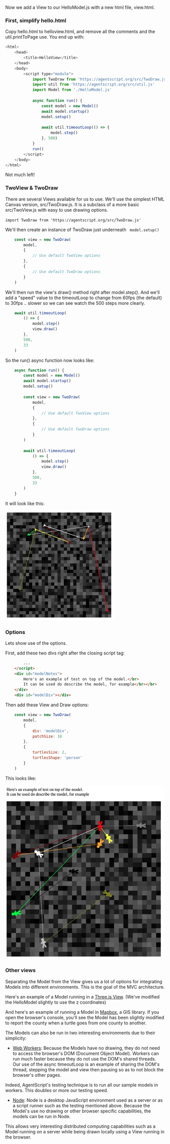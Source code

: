 Now we add a View to our HelloModel.js with a new html file, view.html.

### First, simplify hello.html
Copy hello.html to helloview.html, and remove all the comments and the util.printToPage use.  You end up with:

```javascript
<html>
    <head>
        <title>HelloView</title>
    </head>
    <body>
        <script type="module">
            import TwoDraw from 'https://agentscript.org/src/TwoDraw.js'
            import util from 'https://agentscript.org/src/util.js'
            import Model from './HelloModel.js'

            async function run() {
                const model = new Model()
                await model.startup()
                model.setup()

                await util.timeoutLoop(() => {
                    model.step()
                }, 500)
            }
            run()
        </script>
    </body>
</html>
```
Not much left!

### TwoView & TwoDraw

There are several Views available for us to use. We'll use the simplest HTML Canvas version, src/TwoDraw.js. It is a subclass of a more basic src/TwoView.js with easy to use drawing options.

`import TwoDraw from 'https://agentscript.org/src/TwoDraw.js'`

We'll then create an instance of TwoDraw just underneath ` model.setup()`
```javascript
    const view = new TwoDraw(
        model,
        {
            // Use default TwoView options
        },
        {
            // Use default TwoDraw options
        }
    )
```

We'll then run the view's draw() method right after model.step(). And we'll add a "speed" value to the timeoutLoop to change from 60fps (the default) to 30fps .. slower so we can see watch the 500 steps more clearly.
```javascript
    await util.timeoutLoop(
        () => {
            model.step()
            view.draw()
        },
        500,
        33
    )
```

So the run() async function now looks like:
```javascript
    async function run() {
        const model = new Model()
        await model.startup()
        model.setup()

        const view = new TwoDraw(
            model,
            {
                // Use default TwoView options
            },
            {
                // Use default TwoDraw options
            }
        )

        await util.timeoutLoop(
            () => {
                model.step()
                view.draw()
            },
            500,
            33
        )
    }
```

It will look like this:

![helloview](./data/helloview.jpg)

### Options
Lets show use of the options.

First, add these two divs right after the closing script tag:
```html
        ...
    </script>
    <div id="modelNotes">
        Here's an example of test on top of the model.</br>
        It can be used do describe the model, for example</br></br>
    </div>
    <div id="modelDiv"></div>
```

Then add these View and Draw options:
```javascript
    const view = new TwoDraw(
        model,
        {
            div: 'modelDiv',
            patchSize: 18
        },
        {
            turtlesSize: 2,
            turtlesShape: 'person'
        }
    )
```

This looks like:

![helloview1](./data/helloview1.jpg)

### Other views

Separating the Model from the View gives us a lot of options for integrating Models into different environments. This is the goal of the MVC architecture.

Here's an example of a Model running in a [Three.js View](https://agentscript.org/views3d/hello.html). (We've modified the HelloModel slightly to use the z coordinates)

And here's an example of running a Model in [Mapbox](https://agentscript.org/gis/countywalker.html), a GIS library. If you open the browser's console, you'll see the Model has been slightly modified to report the county when a turtle goes from one county to another.

The Models can also be run in two interesting environments due to their simplicity:
* [Web Workers](https://developer.mozilla.org/en-US/docs/Web/API/Web_Workers_API): Because the Models have no drawing, they do not need to access the browser's DOM (Document Object Model). Workers can run much faster because they do not use the DOM's shared threads. Our use of the async timeoutLoop is an example of sharing the DOM's thread, stepping the model and view then pausing so as to not block the browser's other pages.

Indeed, AgentScript's testing technique is to run all our sample models in workers. This doubles or more our testing speed.

* [Node](https://nodejs.org/en/): Node is a desktop JavaScript environment used as a server or as a script runner such as the testing mentioned above. Because the Model's use no drawing or other browser specific capabilities, the models can be run in Node.

This allows very interesting distributed computing capabilities such as a Model running on a server while being drawn locally using a View running in the browser.